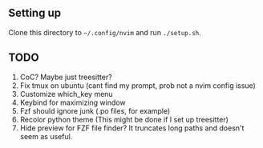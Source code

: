 ## Setting up

Clone this directory to `~/.config/nvim` and run `./setup.sh`.

## TODO
1. CoC? Maybe just treesitter?
2. Fix tmux on ubuntu (cant find my prompt, prob not a nvim config issue)
3. Customize which_key menu
5. Keybind for maximizing window
6. Fzf should ignore junk (.po files, for example)
7. Recolor python theme (This might be done if I set up treesitter)
8. Hide preview for FZF file finder? It truncates long paths and doesn't seem as useful.
